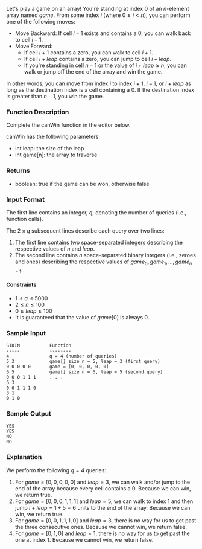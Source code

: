 Let's play a game on an array! You're standing at index $0$ of an $n$-element array named $game$. From some index $i$ (where $0 \le i \lt n$), you can perform one of the following moves:

- Move Backward: If cell $i-1$ exists and contains a $0$, you can walk back to cell $i-1$.
- Move Forward:
  - If cell $i+1$ contains a zero, you can walk to cell $i+1$.
  - If cell $i+leap$ contains a zero, you can jump to cell $i+leap$.
  - If you're standing in cell $n-1$ or the value of $i+leap \ge n$, you can walk or jump off the end of the array and win the game.
  
In other words, you can move from index $i$ to index $i+1$, $i-1$, or $i+leap$ as long as the destination index is a cell containing a $0$. If the destination index is greater than $n-1$, you win the game.

### Function Description

Complete the canWin function in the editor below.

canWin has the following parameters:

- int leap: the size of the leap
- int game[n]: the array to traverse

### Returns

- boolean: true if the game can be won, otherwise false

### Input Format

The first line contains an integer, $q$, denoting the number of queries (i.e., function calls).

The $2 \times q$ subsequent lines describe each query over two lines:

1. The first line contains two space-separated integers describing the respective values of $n$ and $leap$.
2. The second line contains $n$ space-separated binary integers (i.e., zeroes and ones) describing the respective values of $game_0, game_1, ..., game_{n-1}$.

#### Constraints

- $1 \le q \le 5000$
- $2 \le n \le 100$
- $0 \le leap \le 100$
- It is guaranteed that the value of $game[0]$ is always $0$.

### Sample Input
```
STDIN           Function
-----           --------
4               q = 4 (number of queries)
5 3             game[] size n = 5, leap = 3 (first query)
0 0 0 0 0       game = [0, 0, 0, 0, 0]
6 5             game[] size n = 6, leap = 5 (second query)
0 0 0 1 1 1     . . .
6 3
0 0 1 1 1 0
3 1
0 1 0
```

### Sample Output
```
YES
YES
NO
NO
```

### Explanation

We perform the following $q = 4$ queries:

1. For $game = [0,0,0,0,0]$ and $leap = 3$, we can walk and/or jump to the end of the array because every cell contains a $0$. Because we can win, we return true.
2. For $game = [0,0,0,1,1,1]$ and $leap = 5$, we can walk to index $1$ and then jump $i + leap = 1 + 5 = 6$ units to the end of the array. Because we can win, we return true.
3. For $game = [0,0,1,1,1,0]$ and $leap = 3$, there is no way for us to get past the three consecutive ones. Because we cannot win, we return false.
4. For $game = [0,1,0]$ and $leap = 1$, there is no way for us to get past the one at index $1$. Because we cannot win, we return false.